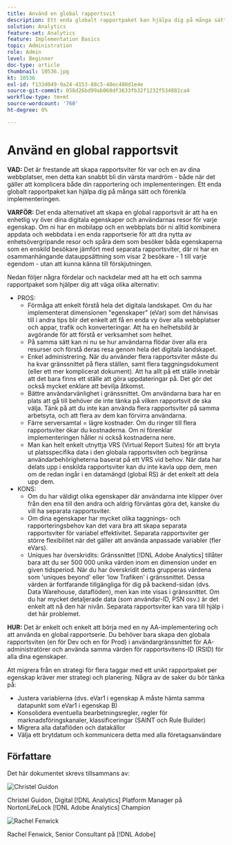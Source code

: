 ```yaml
---
title: Använd en global rapportsvit
description: Ett enda globalt rapportpaket kan hjälpa dig på många sätt och förenkla implementeringen.
solution: Analytics
feature-set: Analytics
feature: Implementation Basics
topic: Administration
role: Admin
level: Beginner
doc-type: article
thumbnail: 10536.jpg
kt: 10536
exl-id: f133d049-9a24-4153-88c5-40ec480d1e4e
source-git-commit: 058d26bd99ab060df3633fb32f1232f534881ca4
workflow-type: tm+mt
source-wordcount: '760'
ht-degree: 0%

---
```


# Använd en global rapportsvit

**VAD:** Det är frestande att skapa rapportsviter för var och en av dina webbplatser, men detta kan snabbt bli din värsta mardröm - både när det gäller att komplicera både din rapportering och implementeringen. Ett enda globalt rapportpaket kan hjälpa dig på många sätt och förenkla implementeringen.

**VARFÖR:** Det enda alternativet att skapa en global rapportsvit är att ha en enhetlig vy över dina digitala egenskaper och användarnas resor för varje egenskap. Om ni har en mobilapp och en webbplats bör ni alltid kombinera appdata och webbdata i en enda rapportserie för att dra nytta av enhetsövergripande resor och spåra dem som besöker båda egenskaperna som en enskild besökare jämfört med separata rapportsviter, där ni har en osammanhängande datauppsättning som visar 2 besökare - 1 till varje egendom - utan att kunna känna till förskjutningen.

Nedan följer några fördelar och nackdelar med att ha ett och samma rapportpaket som hjälper dig att väga olika alternativ:

* PROS:
   * Förmåga att enkelt förstå hela det digitala landskapet. Om du har implementerat dimensionen &quot;egenskaper&quot; (eVar) som det hänvisas till i andra tips blir det enkelt att få en enda vy över alla webbplatser och appar, trafik och konverteringar. Att ha en helhetsbild är avgörande för att förstå er verksamhet som helhet.
   * På samma sätt kan ni nu se hur användarna flödar över alla era resurser och förstå deras resa genom hela det digitala landskapet.
   * Enkel administrering. När du använder flera rapportsviter måste du ha kvar gränssnittet på flera ställen, samt flera taggningsdokument (eller ett mer komplicerat dokument). Att ha allt på ett ställe innebär att det bara finns ett ställe att göra uppdateringar på. Det gör det också mycket enklare att bevilja åtkomst.
   * Bättre användarvänlighet i gränssnittet. Om användarna bara har en plats att gå till behöver de inte tänka på vilken rapportsvit de ska välja. Tänk på att du inte kan använda flera rapportsviter på samma arbetsyta, och att flera av dem kan förvirra användarna.
   * Färre serversamtal = lägre kostnader. Om du ringer till flera rapportsviter ökar du kostnaderna. Om ni förenklar implementeringen håller ni också kostnaderna nere.
   * Man kan helt enkelt utnyttja VRS (Virtual Report Suites) för att bryta ut platsspecifika data i den globala rapportsviten och begränsa användarbehörigheterna baserat på ett VRS vid behov. När data har delats upp i enskilda rapportsviter kan du inte kavla upp dem, men om de redan ingår i en datamängd (global RS) är det enkelt att dela upp dem.
* KONS:
   * Om du har väldigt olika egenskaper där användarna inte klipper över från den ena till den andra och aldrig förväntas göra det, kanske du vill ha separata rapportsviter.
   * Om dina egenskaper har mycket olika taggnings- och rapporteringsbehov kan det vara bra att skapa separata rapportsviter för variabel effektivitet. Separata rapportsviter ger större flexibilitet när det gäller att använda anpassade variabler (fler eVars).
   * Uniques har överskridits: Gränssnittet [!DNL Adobe Analytics] tillåter bara att du ser 500 000 unika värden inom en dimension under en given tidsperiod. När du har överskridit detta grupperas värdena som &#39;uniques beyond&#39; eller &#39;low Trafiken&#39; i gränssnittet. Dessa värden är fortfarande tillgängliga för dig på backend-sidan (dvs. Data Warehouse, dataflöden), men kan inte visas i gränssnittet. Om du har mycket detaljerade data (som användar-ID, PSN osv.) är det enkelt att nå den här nivån. Separata rapportsviter kan vara till hjälp i det här problemet.

**HUR:** Det är enkelt och enkelt att börja med en ny AA-implementering och att använda en global rapportserie. Du behöver bara skapa den globala rapportsviten (en för Dev och en för Prod) i användargränssnittet för AA-administratörer och använda samma värden för rapportsvitens-ID (RSID) för alla dina egenskaper.

Att migrera från en strategi för flera taggar med ett unikt rapportpaket per egenskap kräver mer strategi och planering. Några av de saker du bör tänka på:

* Justera variablerna (dvs. eVar1 i egenskap A måste hämta samma datapunkt som eVar1 i egenskap B)
* Konsolidera eventuella bearbetningsregler, regler för marknadsföringskanaler, klassificeringar (SAINT och Rule Builder)
* Migrera alla dataflöden och datakällor
* Välja ett brytdatum och kommunicera detta med alla företagsanvändare

## Författare

Det här dokumentet skrevs tillsammans av:

![Christel Guidon](assets/Christel-Headshot-150.png)

Christel Guidon, Digital [!DNL Analytics] Platform Manager på NortonLifeLock
[!DNL Adobe Analytics] Champion

![Rachel Fenwick](assets/Rachel-Fenwick-150.png)

Rachel Fenwick, Senior Consultant på [!DNL Adobe]
